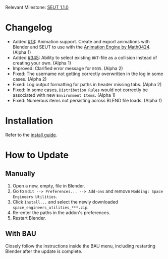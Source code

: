 Relevant Milestone: [SEUT 1.1.0](https://github.com/enenra/space-engineers-utilities/milestone/29)

# Changelog
* Added [#13](https://github.com/enenra/space-engineers-utilities/issues/13): Animation support. Create and export animations with Blender and SEUT to use with the [Animation Engine by Math0424](https://steamcommunity.com/sharedfiles/filedetails/?id=2880317963). (Alpha 1)
* Added [#345](https://github.com/enenra/space-engineers-utilities/issues/345): Ability to select existing `HKT`-file as a collision instead of creating your own. (Alpha 1)
* Improved: Clarified error message for `E035`. (Alpha 2)
* Fixed: The username not getting correctly overwritten in the log in some cases. (Alpha 2)
* Fixed: Log output formatting for paths in header missing tabs. (Alpha 2)
* Fixed: In some cases, `Distribution Rules` would not correctly be associated with new `Environment Items`. (Alpha 1)
* Fixed: Numerous items not persisting across BLEND file loads. (Alpha 1)

# Installation
Refer to the [install guide](https://semref.atlassian.net/wiki/spaces/tutorials/pages/131411/SEUT+Installation+Guide).

# How to Update
## Manually
1. Open a new, empty, file in Blender.
2. Go to `Edit --> Preferences... --> Add-ons` and remove `Modding: Space Engineers Utilities`.
3. Click `Install...` and select the newly downloaded `space_engineers_utilities_***.zip`.
4. Re-enter the paths in the addon's preferences.
5. Restart Blender.

## With BAU
Closely follow the instructions inside the BAU menu, including restarting Blender after the update is complete.